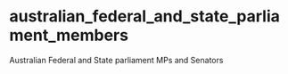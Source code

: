 # australian_federal_and_state_parliament_members
 Australian Federal and State parliament MPs and Senators
